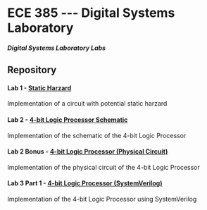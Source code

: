 # ECE 385 --- Digital Systems Laboratory
##### Digital Systems Laboratory Labs

## Repository
#### Lab 1 - [Static Harzard]()
Implementation of a circuit with potential static harzard

#### Lab 2 - [4-bit Logic Processor Schematic](https://gitlab.engr.illinois.edu/hongboz2/digital_systems_laboratory/-/tree/main/4-bit_logic_processor_schematic)

Implementation of the schematic of the 4-bit Logic Processor

#### Lab 2 Bonus - [4-bit Logic Processor (Physical Circuit)](https://gitlab.engr.illinois.edu/hongboz2/digital_systems_laboratory/-/tree/main/Switch)

Implementation of the physical circuit of the 4-bit Logic Processor

#### Lab 3 Part 1 - [4-bit Logic Processor (SystemVerilog)](https://gitlab.engr.illinois.edu/hongboz2/digital_systems_laboratory/-/tree/main/4-bit_logic_processor)

Implementation of the 4-bit Logic Processor using SystemVerilog
